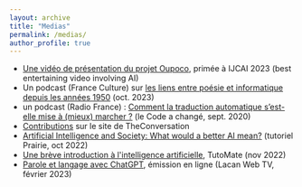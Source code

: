 ```yaml
---
layout: archive
title: "Medias"
permalink: /medias/
author_profile: true
---
```


<ul>
 	<li><a href="https://savoirs.ens.fr/expose.php?id=3929">Une vidéo de présentation du projet Oupoco</a>, primée à IJCAI 2023 (best entertaining video involving AI)</li>
 	<li>Un podcast (France Culture) sur <a href="https://www.radiofrance.fr/franceculture/podcasts/sciences-chrono/intelligence-artificielle-et-poesie-la-rime-riche-2068369">les liens entre poésie et informatique depuis les années 1950</a> (oct. 2023)</li>
 	<li>un podcast (Radio France) : <a href="https://www.radiofrance.fr/franceinter/podcasts/le-code-a-change/la-traduction-automatique-avec-thierry-poibeau-9802626">Comment la traduction automatique s’est-elle mise à (mieux) marcher ?</a> (le Code a changé, sept. 2020)</li>
 	<li><a href="https://theconversation.com/profiles/thierry-poibeau-1048337/articles">Contributions</a> sur le site de TheConversation</li>
 	<li><a href="https://www.youtube.com/watch?v=3Hdjh-Lfsyg&amp;t=1049s">Artificial Intelligence and Society: What would a better AI mean?</a> (tutoriel Prairie, oct 2022)</li>
 	<li><a href="https://www.youtube.com/watch?v=zTKDSbudA2A">Une brève introduction à l'intelligence artificielle</a>, TutoMate (nov 2022)</li>
 	<li><a href="https://www.youtube.com/watch?v=GnS8AjMpDx8&amp;t=675s">Parole et langage avec ChatGPT</a>, émission en ligne (Lacan Web TV, février 2023)</li>
</ul>
